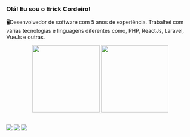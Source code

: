 ### Olá! Eu sou o Erick Cordeiro!

🖥Desenvolvedor de software com 5 anos de experiência. Trabalhei com várias tecnologias e linguagens diferentes como, PHP, ReactJs, Laravel, VueJs e outras.

<div align="center">
  <a href="https://github.com/ErickCordeiro">
  <img height="180em" src="https://github-readme-stats.vercel.app/api?username=ErickCordeiro&show_icons=true&theme=darcula&include_all_commits=true&count_private=true"/>
  <img height="180em" src="https://github-readme-stats.vercel.app/api/top-langs/?username=ErickCordeiro&layout=compact&langs_count=7&theme=darcula"/>
</div>
  
  ##
 
<div> 
  <a href="https://instagram.com/ewdmarketingdigital" target="_blank"><img src="https://img.shields.io/badge/-Instagram-%23E4405F?style=for-the-badge&logo=instagram&logoColor=white" target="_blank"></a>
  <a href = "mailto:contato@ewdmarketingdigital.com.br"><img src="https://img.shields.io/badge/-mail-%23333?style=for-the-badge&logo=gmail&logoColor=white" target="_blank"></a>
  <a href="https://www.linkedin.com/in/erick-cordeiro-784138150" target="_blank"><img src="https://img.shields.io/badge/-LinkedIn-%230077B5?style=for-the-badge&logo=linkedin&logoColor=white" target="_blank"></a> 
